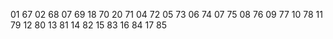 01 67
02 68
07 69
18 70
20 71
04 72
05 73
06 74
07 75
08 76
09 77
10 78
11 79
12 80
13 81
14 82
15 83
16 84
17 85
